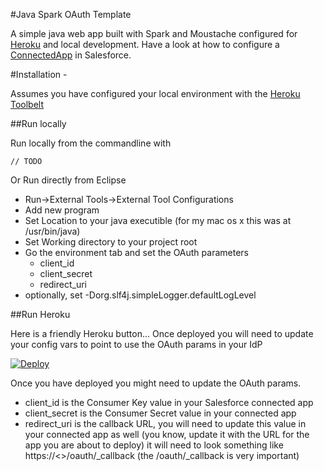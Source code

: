 #Java Spark OAuth Template

A simple java web app built with Spark and Moustache configured for [Heroku](www.heroku.com) and local development.
Have a look at how to configure a [ConnectedApp](https://developer.salesforce.com/docs/atlas.en-us.api_rest.meta/api_rest/intro_defining_remote_access_applications.htm) in Salesforce.

#Installation -

Assumes you have configured your local environment with the [Heroku Toolbelt](https://toolbelt.heroku.com/)

##Run locally

Run locally from the commandline with

    // TODO

Or 
Run directly from Eclipse 

* Run->External Tools->External Tool Configurations
* Add new program
* Set Location to your java executible (for my mac os x this was at /usr/bin/java)
* Set Working directory to your project root
* Go the environment tab and set the OAuth parameters 
  * client_id
  * client_secret
  * redirect_uri
* optionally, set -Dorg.slf4j.simpleLogger.defaultLogLevel

##Run Heroku

Here is a friendly Heroku button... Once deployed you will need to update your config vars to point to use the OAuth params in your IdP 

[![Deploy](https://www.herokucdn.com/deploy/button.svg)](https://heroku.com/deploy)

Once you have deployed you might need to update the OAuth params. 
* client_id is the Consumer Key value in your Salesforce connected app
* client_secret is the Consumer Secret value in your connected app
* redirect\_uri is the callback URL, you will need to update this value in your connected app as well (you know, update it with the URL for the app you are about to deploy) it will need to look something like https://<<some heroku app url>>/oauth/_callback   (the /oauth/_callback is very important) 
